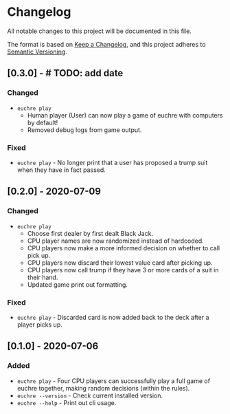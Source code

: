 # Changelog

All notable changes to this project will be documented in this file.

The format is based on [Keep a Changelog](https://keepachangelog.com/en/1.0.0/),
and this project adheres to [Semantic Versioning](https://semver.org/spec/v2.0.0.html).

## [0.3.0] - # TODO: add date

### Changed

- `euchre play`
  - Human player (User) can now play a game of euchre with computers by default!
  - Removed debug logs from game output.

### Fixed

- `euchre play` - No longer print that a user has proposed a trump suit when
    they have in fact passed.

## [0.2.0] - 2020-07-09

### Changed

- `euchre play`
  - Choose first dealer by first dealt Black Jack.
  - CPU player names are now randomized instead of hardcoded.
  - CPU players now make a more informed decision on whether to call pick up.
  - CPU players now discard their lowest value card after picking up.
  - CPU players now call trump if they have 3 or more cards of a suit in their hand.
  - Updated game print out formatting.

### Fixed

- `euchre play` - Discarded card is now added back to the deck after a player
    picks up.

## [0.1.0] - 2020-07-06

### Added

- `euchre play` - Four CPU players can successfully play a full game of euchre
    together, making random decisions (within the rules).
- `euchre --version` - Check current installed version.
- `euchre --help` - Print out cli usage.
